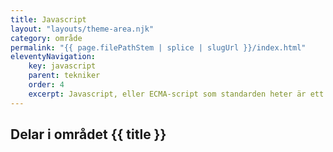 ```yaml
---
title: Javascript
layout: "layouts/theme-area.njk"
category: område
permalink: "{{ page.filePathStem | splice | slugUrl }}/index.html"
eleventyNavigation:
    key: javascript
    parent: tekniker
    order: 4
    excerpt: Javascript, eller ECMA-script som standarden heter är ett programmeringsspråk för webbsidor
---
```

## Delar i området {{ title }}


